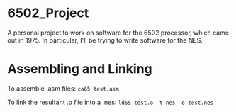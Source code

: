# 6502_Project
A personal project to work on software for the 6502 processor, which came out in 1975. In particular, I'll be trying to write software for the NES.

# Assembling and Linking
To assemble .asm files:
`ca65 test.asm`

To link the resultant .o file into a .nes:
`ld65 test.o -t nes -o test.nes`
